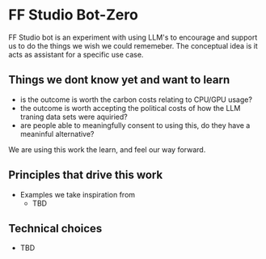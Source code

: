 # FF Studio Bot-Zero

FF Studio bot is an experiment with using LLM's to encourage and support us to do the things we wish we could rememeber. The conceptual idea is it acts as assistant for a specific use case.

## Things we dont know yet and want to learn
- is the outcome is worth the carbon costs relating to CPU/GPU usage?
- the outcome is worth accepting the political costs of how the LLM traning data sets were aquiried?
- are people able to meaningfully consent to using this, do they have a meaninful alternative?

We are using this work the learn, and feel our way forward.

## Principles that drive this work
- Examples we take inspiration from 
  - TBD

## Technical choices
- TBD
